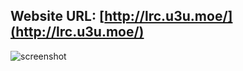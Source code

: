 ## Website URL: [http://lrc.u3u.moe/](http://lrc.u3u.moe/)
![screenshot](http://p1.bpimg.com/549484/04dce15cd64a29aa.png)
